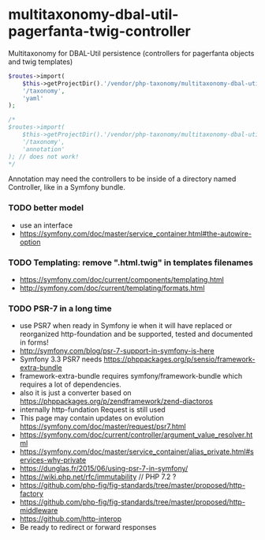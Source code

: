 # multitaxonomy-dbal-util-pagerfanta-twig-controller
Multitaxonomy for DBAL-Util persistence (controllers for  pagerfanta objects and twig templates)

```php
$routes->import(
    $this->getProjectDir().'/vendor/php-taxonomy/multitaxonomy-dbal-util-pagerfanta-twig-controller/default.yml',
    '/taxonomy',
    'yaml'
);

/*
$routes->import(
    $this->getProjectDir().'/vendor/php-taxonomy/multitaxonomy-dbal-util-pagerfanta-twig-controller/MultiTaxonomyController.php',
    '/taxonomy',
    'annotation'
); // does not work!
*/
```
Annotation may need the controllers to be inside of a directory named Controller, like in a Symfony bundle.

### TODO better model
* use an interface
* https://symfony.com/doc/master/service_container.html#the-autowire-option

### TODO Templating: remove ".html.twig" in templates filenames
* https://symfony.com/doc/current/components/templating.html
* http://symfony.com/doc/current/templating/formats.html

### TODO PSR-7 in a long time
* use PSR7 when ready in Symfony ie when it will have replaced or reorganized http-foundation and be supported, tested and documented in forms!
* http://symfony.com/blog/psr-7-support-in-symfony-is-here
* Symfony 3.3 PSR7 needs https://phppackages.org/p/sensio/framework-extra-bundle
* framework-extra-bundle requires symfony/framework-bundle which requires a lot of dependencies.
* also it is just a converter based on https://phppackages.org/p/zendframework/zend-diactoros
* internally http-fundation Request is still used
* This page may contain updates on evolution https://symfony.com/doc/master/request/psr7.html
* https://symfony.com/doc/current/controller/argument_value_resolver.html
* https://symfony.com/doc/master/service_container/alias_private.html#services-why-private
* https://dunglas.fr/2015/06/using-psr-7-in-symfony/
* https://wiki.php.net/rfc/immutability // PHP 7.2 ?
* https://github.com/php-fig/fig-standards/tree/master/proposed/http-factory
* https://github.com/php-fig/fig-standards/tree/master/proposed/http-middleware
* https://github.com/http-interop
* Be ready to redirect or forward responses

